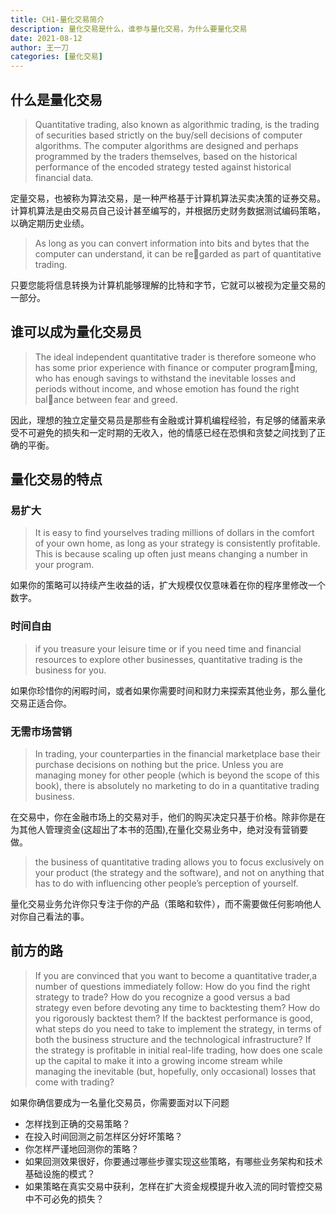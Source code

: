 ```yaml
---
title: CH1-量化交易简介
description: 量化交易是什么，谁参与量化交易，为什么要量化交易
date: 2021-08-12
author: 王一刀
categories: [量化交易]
---
```


## 什么是量化交易

> Quantitative trading, also known as algorithmic trading, is the trading of securities based strictly on the buy/sell decisions of computer algorithms. The computer algorithms are designed and perhaps programmed by the traders themselves, based on the historical performance of the encoded strategy tested against historical financial data.

定量交易，也被称为算法交易，是一种严格基于计算机算法买卖决策的证券交易。计算机算法是由交易员自己设计甚至编写的，并根据历史财务数据测试编码策略，以确定期历史业绩。

> As long as you can convert information into bits and bytes that the computer can understand, it can be regarded as part of quantitative trading.

只要您能将信息转换为计算机能够理解的比特和字节，它就可以被视为定量交易的一部分。


## 谁可以成为量化交易员

> The ideal independent quantitative trader is therefore someone who has some prior experience with finance or computer programming, who has enough savings to withstand the inevitable losses and periods without income, and whose emotion has found the right balance between fear and greed.

因此，理想的独立定量交易员是那些有金融或计算机编程经验，有足够的储蓄来承受不可避免的损失和一定时期的无收入，他的情感已经在恐惧和贪婪之间找到了正确的平衡。


## 量化交易的特点

### 易扩大

>  It is easy to find yourselves trading millions of dollars in the comfort of your own home, as long as your strategy is consistently profitable. This is because scaling up often just means changing a number in your program.

如果你的策略可以持续产生收益的话，扩大规模仅仅意味着在你的程序里修改一个数字。

### 时间自由

> if you treasure your leisure time or if you need time and financial resources to explore other businesses, quantitative trading is the business for you.

如果你珍惜你的闲暇时间，或者如果你需要时间和财力来探索其他业务，那么量化交易正适合你。


### 无需市场营销

>  In trading, your counterparties in the financial marketplace base their purchase decisions on nothing but the price. Unless you
are managing money for other people (which is beyond the scope of this book), there is absolutely no marketing to do in a quantitative trading business.

在交易中，你在金融市场上的交易对手，他们的购买决定只基于价格。除非你是在为其他人管理资金(这超出了本书的范围),在量化交易业务中，绝对没有营销要做。

> the business of quantitative trading allows you to focus exclusively on your product (the strategy and
the software), and not on anything that has to do with influencing other people’s perception of yourself.

量化交易业务允许你只专注于你的产品（策略和软件），而不需要做任何影响他人对你自己看法的事。


## 前方的路

> If you are convinced that you want to become a quantitative trader,a number of questions immediately follow: How do you find the right strategy to trade? How do you recognize a good versus a bad strategy even before devoting any time to backtesting them? How do you rigorously backtest them? If the backtest performance is good, what steps do you need to take to implement the strategy, in terms of both the business structure and the technological infrastructure? If the strategy is profitable in initial real-life trading, how does one scale up the capital to make it into a growing income stream while managing the inevitable (but, hopefully, only occasional) losses that come with trading? 

如果你确信要成为一名量化交易员，你需要面对以下问题
* 怎样找到正确的交易策略？
* 在投入时间回测之前怎样区分好坏策略？
* 你怎样严谨地回测你的策略？
* 如果回测效果很好，你要通过哪些步骤实现这些策略，有哪些业务架构和技术基础设施的模式？
* 如果策略在真实交易中获利，怎样在扩大资金规模提升收入流的同时管控交易中不可必免的损失？


